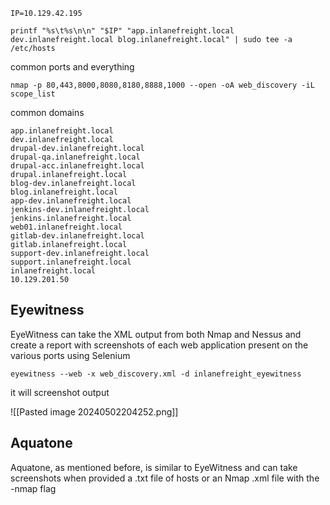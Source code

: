 

```
IP=10.129.42.195

printf "%s\t%s\n\n" "$IP" "app.inlanefreight.local dev.inlanefreight.local blog.inlanefreight.local" | sudo tee -a /etc/hosts
```


common ports and everything
```
nmap -p 80,443,8000,8080,8180,8888,1000 --open -oA web_discovery -iL scope_list
```

common domains
```
app.inlanefreight.local
dev.inlanefreight.local
drupal-dev.inlanefreight.local
drupal-qa.inlanefreight.local
drupal-acc.inlanefreight.local
drupal.inlanefreight.local
blog-dev.inlanefreight.local
blog.inlanefreight.local
app-dev.inlanefreight.local
jenkins-dev.inlanefreight.local
jenkins.inlanefreight.local
web01.inlanefreight.local
gitlab-dev.inlanefreight.local
gitlab.inlanefreight.local
support-dev.inlanefreight.local
support.inlanefreight.local
inlanefreight.local
10.129.201.50
```

## Eyewitness

EyeWitness can take the XML output from both Nmap and Nessus and create a report with screenshots of each web application present on the various ports using Selenium

```
eyewitness --web -x web_discovery.xml -d inlanefreight_eyewitness
```

it will screenshot  output

![[Pasted image 20240502204252.png]]


## Aquatone

Aquatone, as mentioned before, is similar to EyeWitness and can take screenshots when provided a .txt file of hosts or an Nmap .xml file with the -nmap flag